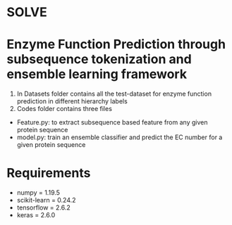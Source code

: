 # SOLVE
# Enzyme Function Prediction through subsequence tokenization and ensemble learning framework
1. In Datasets folder contains all the test-dataset for enzyme function prediction in different hierarchy labels
2. Codes folder contains three files 
- Feature.py: to extract subsequence based feature from any given protein sequence
- model.py: train an ensemble classifier and predict the EC number for a given protein sequence
# Requirements
- numpy = 1.19.5
- scikit-learn = 0.24.2
- tensorflow   = 2.6.2
- keras        = 2.6.0
